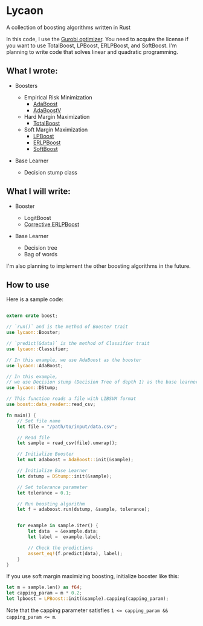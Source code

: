 # Lycaon
A collection of boosting algorithms written in Rust


In this code, I use the [Gurobi optimizer](https://www.gurobi.com).
You need to acquire the license if you want to use TotalBoost, LPBoost, ERLPBoost, and SoftBoost.
I'm planning to write code that solves linear and quadratic programming.

## What I wrote:

- Boosters
    - Empirical Risk Minimization
        - [AdaBoost](https://www.sciencedirect.com/science/article/pii/S002200009791504X?via%3Dihub)
        - [AdaBoostV](http://jmlr.org/papers/v6/ratsch05a.html)
    - Hard Margin Maximization
        - [TotalBoost](https://dl.acm.org/doi/10.1145/1143844.1143970)
    - Soft Margin Maximization
        - [LPBoost](https://link.springer.com/content/pdf/10.1023/A:1012470815092.pdf)
        - [ERLPBoost](https://www.stat.purdue.edu/~vishy/papers/WarGloVis08.pdf)
        - [SoftBoost](https://proceedings.neurips.cc/paper/2007/file/cfbce4c1d7c425baf21d6b6f2babe6be-Paper.pdf)


- Base Learner
    - Decision stump class

## What I will write:

- Booster
    - LogitBoost
    - [Corrective ERLPBoost](https://core.ac.uk/download/pdf/207934763.pdf)

- Base Learner
  - Decision tree
  - Bag of words


I'm also planning to implement the other boosting algorithms in the future.


## How to use

Here is a sample code:

```rust

extern crate boost;

// `run()` and is the method of Booster trait
use lycaon::Booster;

// `predict(&data)` is the method of Classifier trait
use lycaon::Classifier;

// In this example, we use AdaBoost as the booster
use lycaon::AdaBoost;

// In this example,
// we use Decision stump (Decision Tree of depth 1) as the base learner
use lycaon::DStump;

// This function reads a file with LIBSVM format
use boost::data_reader::read_csv;

fn main() {
    // Set file name
    let file = "/path/to/input/data.csv";

    // Read file
    let sample = read_csv(file).unwrap();

    // Initialize Booster
    let mut adaboost = AdaBoost::init(&sample);

    // Initialize Base Learner
    let dstump = DStump::init(&sample);

    // Set tolerance parameter
    let tolerance = 0.1;

    // Run boosting algorithm
    let f = adaboost.run(dstump, &sample, tolerance);


    for example in sample.iter() {
        let data  = &example.data;
        let label =  example.label;

        // Check the predictions
        assert_eq!(f.predict(data), label);
    }
}
```


If you use soft margin maximizing boosting, initialize booster like this:
```rust
let m = sample.len() as f64;
let capping_param = m * 0.2;
let lpboost = LPBoost::init(&sample).capping(capping_param);
```

Note that the capping parameter satisfies `1 <= capping_param && capping_param <= m`.
